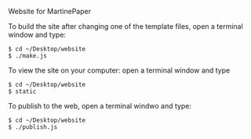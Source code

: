 Website for MartinePaper


To build the site after changing one of the template files, open a terminal window and type:

```
$ cd ~/Desktop/website
$ ./make.js
```

To view the site on your computer: open a terminal window and type

```
$ cd ~/Desktop/website
$ static
```

To publish to the web, open a terminal windwo and type:

```
$ cd ~/Desktop/website
$ ./publish.js
```
